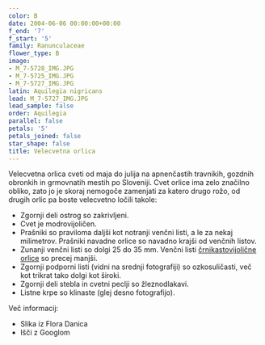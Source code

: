 ```yaml
---
color: B
date: 2004-06-06 00:00:00+00:00
f_end: '7'
f_start: '5'
family: Ranunculaceae
flower_type: B
image:
- M_7-5728_IMG.JPG
- M_7-5725_IMG.JPG
- M_7-5727_IMG.JPG
latin: Aquilegia nigricans
lead: M_7-5727_IMG.JPG
lead_sample: false
order: Aquilegia
parallel: false
petals: '5'
petals_joined: false
star_shape: false
title: Velecvetna orlica
---
```

Velecvetna orlica cveti od maja do julija na apnenčastih travnikih, gozdnih obronkih in grmovnatih mestih po Sloveniji. Cvet orlice ima zelo značilno obliko, zato jo je skoraj nemogoče zamenjati za katero drugo rožo, od drugih orlic pa boste velecvetno ločili takole:

-   Zgornji deli ostrog so zakrivljeni.
-   Cvet je modrovijoličen.
-   Prašniki so praviloma daljši kot notranji venčni listi, a le za nekaj milimetrov. Prašniki navadne orlice so navadno krajši od venčnih listov.
-   Zunanji venčni listi so dolgi 25 do 35 mm. Venčni listi [črnikastovijolične orlice](../../aquilegiaatrata/&#268;rnikastovijoli&#269;na-orlica/) so precej manjši.
-   Zgornji podporni listi (vidni na srednji fotografiji) so ozkosuličasti, več kot trikrat tako dolgi kot široki.
-   Zgornji deli stebla in cvetni peclji so žleznodlakavi.
-   Listne krpe so klinaste (glej desno fotografijo).

Več informacij:

-   Slika iz Flora Danica
-   Išči z Googlom

